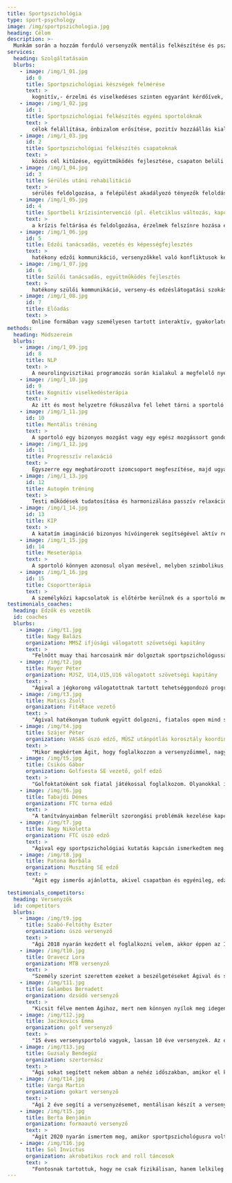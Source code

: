 ```yaml
---
title: Sportpszichológia
type: sport-psychology
image: /img/sportpszichologia.jpg
heading: Célom
description: >-
  Munkám során a hozzám forduló versenyzők mentális felkészítése és pszichés jólléte a legfontosabb, hogy képesek legyenek a fokozott stresszt/nyomást könnyebben feldolgozni, jobban tudjanak önmagukra, a csapattársaikra és az edzői utasításokra koncentrálni és közben élvezetes élménnyé váljon az adott sporttevékenység számukra.
services:
  heading: Szolgáltatásaim
  blurbs:
    - image: /img/1_01.jpg
      id: 0
      title: Sportpszichológiai készségek felmérése
      text: >
        kognitív,- érzelmi és viselkedéses szinten egyaránt kérdőívek, tesztek, interjú és megfigyelés módszerével
    - image: /img/1_02.jpg
      id: 1
      title: Sportpszichológiai felkészítés egyéni sportolóknak
      text: >
        célok felállítása, önbizalom erősítése, pozitív hozzáállás kialakítása, feszültség kezelése, figyelem fókuszálása, mentális gyakorlás elsajátítása, mentális felkészülési rutin kialakítása
    - image: /img/1_03.jpg
      id: 2
      title: Sportpszichológiai felkészítés csapatoknak
      text: >
        közös cél kitűzése, együttműködés fejlesztése, csapaton belüli konfliktusok feloldása, hatékony kommunikáció kialakítása, optimális versenyállapot kialakítása
    - image: /img/1_04.jpg
      id: 3
      title: Sérülés utáni rehabilitáció
      text: >
        sérülés feldolgozása, a felépülést akadályozó tényezők feloldása, mentális és fizikai ellazulás fejlesztése, pozitív attitűd fenntartása, mentális gyakorlás elsajátítása a könnyebb és gyorsabb visszatérés érdekében
    - image: /img/1_05.jpg
      id: 4
      title: Sportbeli krízisintervenció (pl. életciklus változás, kapcsolati krízis)
      text: >
        a krízis feltárása és feldolgozása, érzelmek felszínre hozása és verbalizálása, átkeretezés, akcióterv, cselekvés megtervezése
    - image: /img/1_06.jpg
      id: 5
      title: Edzői tanácsadás, vezetés és képességfejlesztés
      text: >
        hatékony edzői kommunikáció, versenyzőkkel való konfliktusok kezelése, edzői elvárások realizálása, versenyzők motiválása, edzői stressz kezelése, önismeret fejlesztése
    - image: /img/1_07.jpg
      id: 6
      title: Szülői tanácsadás, együttműködés fejlesztés
      text: >
        hatékony szülői kommunikáció, verseny-és edzéslátogatási szokás kialakítása, szülői elvárások realizálása, gyermekük motiválása, szülői stressz kezelése, önismeret fejlesztése
    - image: /img/1_08.jpg
      id: 7
      title: Előadás
      text: >
        Online formában vagy személyesen tartott interaktív, gyakorlatokkal kiegészített szakmai előadás versenyzőknek, szülőknek vagy edzőknek sportpszichológiai témákban
methods:
  heading: Módszereim
  blurbs:
    - image: /img/1_09.jpg
      id: 8
      title: NLP
      text: >
        A neurolingvisztikai programozás során kialakul a megfelelő nyelvhasználat, mely segítségével fenntarthatja a sportoló a pozitív attitűdjét, önbizalmát és a céljai is tiszták és elérhetőek maradnak számára.
    - image: /img/1_10.jpg
      id: 9
      title: Kognitív viselkedésterápia
      text: >
        Az itt és most helyzetre fókuszálva fel lehet tárni a sportoló gondolati torzításait, negatív hiedelmet, és hogy ezek miért alakultak ki és maradtak fent. Átkeretezéssel és tudatosítással lehetséges változtatni ezeken, hogy egy reálisabb látásmód és adaptívabb problémamegküzdési mód kialakuljon.
    - image: /img/1_11.jpg
      id: 10
      title: Mentális tréning
      text: >
        A sportoló egy bizonyos mozgást vagy egy egész mozgássort gondolati szinten hajt végre relaxált állapotban, hogy tökéletesíthesse a mozgását, kijavíthasson egy hibát, és mentális gyakorlással segíthesse a fizikai edzést.
    - image: /img/1_12.jpg
      id: 11
      title: Progresszív relaxáció
      text: >
        Egyszerre egy meghatározott izomcsoport megfeszítése, majd ugyanennek az ellazítása és az átélt érzésekre való koncentráció segíti a sportolót a testi tudatosság és a feszültség lokalizációjának felismerésében.
    - image: /img/1_13.jpg
      id: 12
      title: Autogén tréning
      text: >
        Testi működések tudatosítása és harmonizálása passzív relaxáció alkalmazásával, mely segíti a sportoló testi-lelki feszültségeinek oldását, a pszichés kapacitás regenerálását és növekedését egyaránt.
    - image: /img/1_14.jpg
      id: 13
      title: KIP
      text: >
        A katatím imagináció bizonyos hívóingerek segítségével aktív relaxáció során kibontja a sportoló érzelmi tartalmát, megmutatja a félelmeit, és a képek szimbolikáján keresztül a személyiség lehetőséget kap a fejlődésre.
    - image: /img/1_15.jpg
      id: 14
      title: Meseterápia
      text: >
        A sportoló könnyen azonosul olyan mesével, melyben szimbolikus formában megtalálhatók a lelkében felmerülő konfliktusok, az életkori krízisek. Egy testhezálló mese vagy történet során felismeri a szenvedése okát és megtalálja annak megoldását is.
    - image: /img/1_16.jpg
      id: 15
      title: Csoportterápia
      text: >
        A személyközi kapcsolatok is előtérbe kerülnek és a sportoló megtapasztalhatja, hogy viselkedése milyen hatást vált ki másokból, újonnan elsajátított viselkedésmódjait biztonságos környezetben tudja kipróbálni, gyakorolni.
testimonials_coaches:
  heading: Edzők és vezetők
  id: coaches
  blurbs:
    - image: /img/t1.jpg
      title: Nagy Balázs
      organization: MMSZ ifjúsági válogatott szövetségi kapitány
      text: >
        "Felnőtt muay thai harcosaink már dolgoztak sportpszichológussal, ezért szerettem volna utánpótlás korosztályba is behozni ezt a trendet, így elhívtam Ágit a válogatott edzőtáborunkba csoportos foglalkozásokat tartani. Nagyon jól felépítettnek és hasznosnak találtam a munkáját, mely hozzásegítette a versenyzőket ahhoz, hogy fejben is jobbak legyenek az ellenfeleiknél."
    - image: /img/t2.jpg
      title: Mayer Péter
      organization: MJSZ, U14,U15,U16 válogatott szövetségi kapitány
      text: >
        "Ágival a jégkorong válogatottnak tartott tehetséggondozó programok során dolgozhattam együtt, ahol nyugodt, pozitív és mindenekelőtt hihetetlen empatikus személyisége még a különösen érzékeny és „karcos”, 13-14 éves hokisaink érdeklődését is felkeltette. A csoportos foglalkozásokon minden alkalommal hasznos gondolatokkal segítette a rá bízott fiatalokat, így a későbbiekben is bátran bízom rá a legnagyobb tehetségeinket."
    - image: /img/t3.jpg
      title: Matics Zsolt
      organization: Fit4Race vezető
      text: >
        "Ágival hatékonyan tudunk együtt dolgozni, fiatalos open mind szemlélettel közelíti meg a sportolóinkat korosztálytól függetlenül, így a munkássága jól beleillik a holisztikusan felépített teljesítmény rendszerünkbe. Sokszor megtalálja azt a bizonyos kulcsot, amely ahhoz szükséges, hogy a sportoló könnyebben, gátak nélkül tudja kihozni a benne rejlő potenciált."
    - image: /img/t4.jpg
      title: Szájer Péter
      organization: VASAS úszó edző, MÚSZ utánpótlás korosztály koordinátor
      text: >
        "Mikor megkértem Ágit, hogy foglalkozzon a versenyzőimmel, nagyon tetszett, hogy nyitott volt és megnézte egy-egy edzésünket, és versenyünket is, így pontosan tisztába került azzal, hogy milyen hatások érik a versenyzőket. Az általa kitalált gyakorlatoknak köszönhetően a versenyzők tudatosabbak lettek, jobban kezelték a stresszt, és a váratlan szituációkat is jobban reagálták le. Csak ajánlani tudom minden olyan versenyzőnek és edzőjének, aki még jobban szeretne teljesíteni téthelyzetben."
    - image: /img/t5.jpg
      title: Csikós Gábor
      organization: Golfiesta SE vezető, golf edző
      text: >
        "Golfoktatóként sok fiatal játékossal foglalkozom. Olyanokkal is, akik magas szinten űzik ezt a sportot. A golf elsősorban egy "fej sport", így a fiataloknak szükségük van egy lelki társra, egy olyan emberre, aki érti és megérti őket. Ági ilyen és az első alkalomtól kezdve nagyon sokat segített nekik. Kedves, nyílt, őszinte személy, aki bizalmat áraszt, így még a szkeptikus fiatalok is megnyíltak előtte. És ennek pályán meglátszott/meglátszódik az eredménye."
    - image: /img/t6.jpg
      title: Tabajdi Dénes
      organization: FTC torna edző
      text: >
        "A tanítványaimban felmerült szorongási problémák kezelése kapcsán kerestük meg Ágit, aki készségesen a rendelkezésünkre állt. A közös munka hatására a sportolók magabiztosabbak lettek és egyre jobb eredményeket értek el a szertorna versenyeken. Többször elhangzott, hogy mennyire élvezték a foglalkozásokat Ági nagy odafigyeléssel és a lehető legszélesebb fronton próbált nekik segíteni, munkájával és hozzáállásával edzőként mi is elégedettek voltunk. Csak ajánlani tudom mindenkinek, aki lelki problémákat észlel tanítványainál."
    - image: /img/t7.jpg
      title: Nagy Nikoletta
      organization: FTC úszó edző
      text: >
        "Ágival egy sportpszichológiai kutatás kapcsán ismerkedtem meg. Örültem a közös munkának, hiszen már utánpótlás korban nagyon sok múlik azon, hogy egy-egy versenyre hogyan tudnak mentálisan felkészülni a versenyzők. Úgy gondolom, az általa tartott foglalkozások sokat segítettek a gyerekeknek, melyeken tanultakat éles versenyszituációban is alkalmazni tudják. Szívesen ajánlom Ágit mindenkinek, aki precíz és pontos munkára vágyik, valamint a felkészülés részévé kívánja tenni a sportpszichológiát."
    - image: /img/t8.jpg
      title: Patona Borbála
      organization: Musztáng SE edző
      text: >
        "Ágit egy ismerős ajánlotta, akivel csapatban és egyénileg, edzőként is volt szerencsém együtt dolgozni. Közvetlensége, szerénysége, segítőkészsége révén könnyen szót értett mindannyiunkkal. Megfigyelte az edzés résztvevőinek viselkedését, meghallgatta a hozzá fordulókat akár egyénileg, akár csoportosan, tapasztalataiból eredő javaslatait, jótanácsait egyértelműen, de tapintatosan, „ügyfeleit” nem befolyásolva, mégis finoman a helyes útra terelve adta át. Jó embert ismertem meg benne, akihez bármikor bizalommal fordulhatunk."

testimonials_competitors:
  heading: Versenyzők
  id: competitors
  blurbs:
    - image: /img/t9.jpg
      title: Szabó-Feltóthy Eszter
      organization: úszó versenyző
      text: >
        "Ági 2018 nyarán kezdett el foglalkozni velem, akkor éppen az Ifjúsági Európa-bajnokságra készültem. Versenyzői múltam során nem először merült fel, hogy a főverseny előtt ugyan a fizikai formám biztató volt, mégsem sikerült mentálisan összeszednem magamat. Ezért fordultam Ágihoz segítségért. Azóta is leállás nélkül dolgozunk együtt, és én úgy látom, hogy jó úton haladunk, az együttműködésünk sikeresnek mondható, hiszen megúsztam az olimpiai A szintet is a segítségével."
    - image: /img/t10.jpg
      title: Oravecz Lora
      organization: MTB versenyző
      text: >
        "Személy szerint szerettem ezeket a beszélgetéseket Ágival és sokat segítettek abban, hogy a feladataimat még hatékonyabban tudjam elvégezni. Kimondottan tetszett, hogy többféleképpen, különböző módszerekkel próbáltuk elérni a célomat. Számomra fontos volt, hogy mindig volt benne valami változatosság. A tudást, amit szereztem a mai napig használni tudom edzéseken és versenyeken egyaránt. Szívesen ajánlom Ágit, aki sokat segített a céljaim elérésében, amin fáradhatatlanul dolgozom."
    - image: /img/t11.jpg
      title: Galambos Bernadett
      organization: dzsúdó versenyző
      text: >
        "Kicsit félve mentem Ágihoz, mert nem könnyen nyílok meg idegen embereknek, de annyira kedves volt és közvetlen, hogy nagyon hamar kiöntöttem a szívem és elkezdtük megoldani a judóval kapcsolatos problémáimat. A magánéletemben is nagyon sokat segített, például hogyan tudom az iskolai tanulmányaimat összeegyeztetni az edzésekkel úgy, hogy mindkét helyen jelesen helyt tudjak állni. És bár végül sportágat váltottam, Ági végig mellettem volt amíg őrlődtem ezen és motivált, melyet ezúton is hálásan köszönök."
    - image: /img/t12.jpg
      title: Jaczkovics Emma
      organization: golf versenyző
      text: >
        "15 éves versenysportoló vagyok, lassan 10 éve versenyzek. Az elmúlt években egyre rangosabb és ezáltal egyre nehezebb versenyeken vettem részt, ami természetesen egyre több stresszel is járt, ezért úgy éreztem, hogy szükségem van valakire, aki segít a mentális felkészülésben. Ismerősök ajánlására kerestem fel Ágit, akivel lassan már 2 éve dolgozunk együtt. Nagyon sokat segít a stresszhelyzetek kezelésében, a sikerélmények és az esetleges kudarcok feldolgozásában is. Bátran ajánlom, mert nagyon szeretek vele dolgozni."
    - image: /img/t13.jpg
      title: Guzsaly Bendegúz
      organization: szertornász
      text: >
        "Ági sokat segített nekem abban a nehéz időszakban, amikor el kellett dönteni, hogy sportágat vagy egyesületet váltsak. Végül másik csapatba igazoltunk, ahová sikerült beilleszkednem és most már jól érzem magam. Ha valami gond van a sporttal kapcsolatban, továbbra is Ágihoz fordulok segítségért, mert bízom benne és mindig meghallgat. Most éppen önbizalomnövelő gyakorlatok csinálunk, amiket nagyon szeretek, és szerintem segít majd a következő versenyen."
    - image: /img/t14.jpg
      title: Varga Martin
      organization: gokart versenyző
      text: >
        "Ági 2 éve segíti a versenyzésemet, mentálisan készít a versenyekre, erősít, átbeszéli velem a versenyek alatt történteket, legyen az jó vagy rossz. Velem is előfordul, mint minden versenyzővel, hogy negatív dolog, kudarc, csalódás ér, hullámvölgybe kerülök, ilyenkor tudom, hogy számíthatok rá és a lehető legrövidebb időn belül már felfelé haladok a hullámon. Köszönöm a támogatását és a segítségét!"
    - image: /img/t15.jpg
      title: Berta Benjámin
      organization: formaautó versenyző
      text: >
        "Ágit 2020 nyarán ismertem meg, amikor sportpszichológusra volt szükségem, hogy még jobb tudjak lenni a sportágamban, illetve fel tudjak dolgozni adott helyzeteket. Ági kedves, fiatalos, aranyos és segítőkész volt, a segítségével pedig hétről-hétre egyre könnyebben oldottam meg helyzeteket és érzékelhető volt a változásom. Szeretettel ajánlom Ágit minden olyan fiatal sportolónak, aki még jobbat szeretne kihozni magából."
    - image: /img/t16.jpg
      title: Sol Invictus
      organization: akrobatikus rock and roll táncosok
      text: >
        "Fontosnak tartottuk, hogy ne csak fizikálisan, hanem lelkileg is teljesen felkészüljünk egy-egy világversenyre vagy nagyobb megmérettetésre. Miután felkerestük Ágit rengeteg hasznos dolgot tanultunk. Mindig öröm volt vele tréningezni, nem csak csapatosan hanem egyénileg is. Felkészült volt és figyelt az igényeinkre. Elérte, hogy mindenki megnyíljon a másik előtt. Azt gondoljuk, hogy Ági volt a +1 tag, akinek a segítségével azzá a csapattá tudtunk válni, amilyenné igazán szerettünk volna: egy sikeres nagy családdá."
---
```

